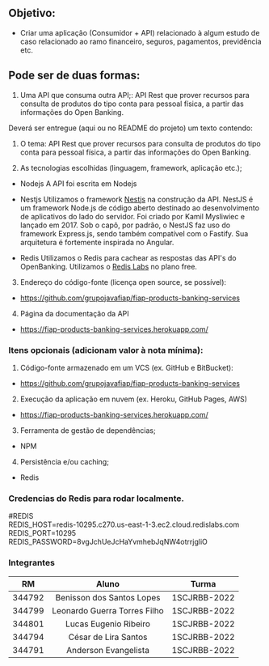 ## Objetivo: 
- Criar uma aplicação (Consumidor + API) relacionado à algum estudo de caso relacionado ao ramo financeiro​, seguros, pagamentos, previdência etc.​


## Pode ser de duas formas:​
1. Uma API que consuma outra API;: 
API Rest que prover recursos para consulta de produtos do tipo conta para pessoal física, a partir das informações do Open Banking. 


Deverá ser entregue (aqui ou no README do projeto) um texto contendo:​
1. O tema: 
API Rest que prover recursos para consulta de produtos do tipo conta para pessoal física, a partir das informações do Open Banking. 


2. As tecnologias escolhidas (linguagem, framework, aplicação etc.);​

- Nodejs 
  A API foi escrita em Nodejs

- Nestjs
  Utilizamos o framework [Nestjs](https://nestjs.com/) na construção da API. NestJS é um framework Node.js de código aberto destinado ao desenvolvimento de aplicativos do lado do servidor. Foi criado por Kamil Mysliwiec e lançado em 2017. Sob o capô, por padrão, o NestJS faz uso do framework Express.js, sendo também compatível com o Fastify. Sua arquitetura é fortemente inspirada no Angular.

- Redis
  Utilizamos o Redis para cachear as respostas das API's do OpenBanking. Utilizamos o [Redis Labs](https://redis.com/try-free) no plano free. 


3. Endereço do código-fonte (licença open source, se possível):
- https://github.com/grupojavafiap/fiap-products-banking-services



4. Página da documentação da API
- https://fiap-products-banking-services.herokuapp.com/


### Itens opcionais (adicionam valor à nota mínima):​
1. Código-fonte armazenado em um VCS (ex. GitHub e BitBucket):
- https://github.com/grupojavafiap/fiap-products-banking-services

2. Execução da aplicação em nuvem (ex. Heroku, GitHub Pages, AWS)
- https://fiap-products-banking-services.herokuapp.com/

3. Ferramenta de gestão de dependências;​
- NPM

4. Persistência e/ou caching;​
- Redis


### Credencias do Redis para rodar localmente.
#REDIS <br>
REDIS_HOST=redis-10295.c270.us-east-1-3.ec2.cloud.redislabs.com <br>
REDIS_PORT=10295 <br>
REDIS_PASSWORD=8vgJchUeJcHaYvmhebJqNW4otrrjgliO<br>


### Integrantes

| RM  | Aluno | Turma |
| ------------- |:-------------:| --------- | 
| 344792      | Benisson dos Santos Lopes     | 1SCJRBB-2022 |
| 344799      | Leonardo Guerra Torres Filho     | 1SCJRBB-2022 |
| 344801      | Lucas Eugenio Ribeiro     | 1SCJRBB-2022 |
| 344794      | César de Lira Santos     | 1SCJRBB-2022 |
| 344791      | Anderson Evangelista     | 1SCJRBB-2022 |